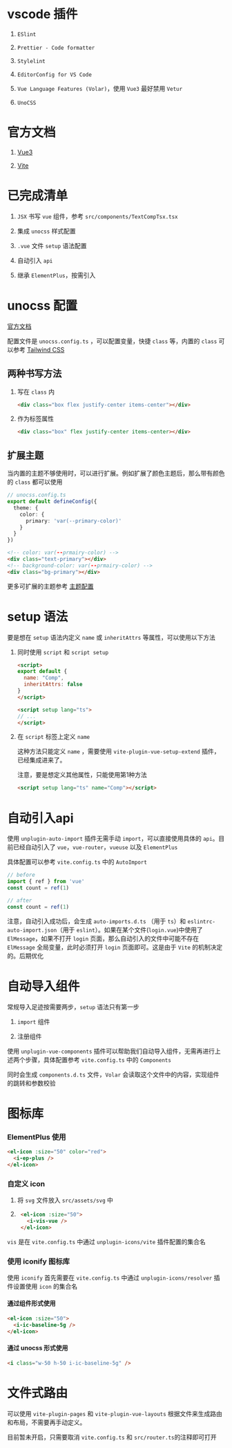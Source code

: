 # vscode 插件

1. `ESlint`

2. `Prettier - Code formatter`

3. `Stylelint`

4. `EditorConfig for VS Code`

5. `Vue Language Features (Volar)`，使用 `Vue3` 最好禁用 `Vetur`

6. `UnoCSS`

# 官方文档

1. [Vue3](https://cn.vuejs.org/)

2. [Vite](https://cn.vitejs.dev/)

# 已完成清单

1. `JSX` 书写 `vue` 组件，参考 `src/components/TextCompTsx.tsx`

2. 集成 `unocss` 样式配置

3. `.vue` 文件 `setup` 语法配置

4. 自动引入 `api`

5. 继承 `ElementPlus`，按需引入

# unocss 配置

[官方文档](https://github.com/unocss/unocss)

配置文件是 `unocss.config.ts` ，可以配置变量，快捷 `class` 等，内置的 `class` 可以参考 [Tailwind CSS](https://www.tailwindcss.cn/)

## 两种书写方法

1. 写在 `class` 内
   
   ```html
   <div class="box flex justify-center items-center"></div>
   ```

2. 作为标签属性
   
   ```html
   <div class="box" flex justify-center items-center></div>
   ```

## 扩展主题

当内置的主题不够使用时，可以进行扩展。例如扩展了颜色主题后，那么带有颜色的 `class` 都可以使用

```ts
// unocss.config.ts
export default defineConfig({
  theme: {
    color: {
      primary: 'var(--primary-color)'
    }  
  }
})
```

```html
<!-- color: var(--prmairy-color) -->
<div class="text-primary"></div>
<!-- background-color: var(--prmairy-color) -->
<div class="bg-primary"></div>
```

更多可扩展的主题参考 [主题配置](https://www.tailwindcss.cn/docs/theme)

# 

# setup 语法

要是想在 `setup` 语法内定义 `name` 或 `inheritAttrs` 等属性，可以使用以下方法

1. 同时使用 `script` 和 `script setup`
   
   ```html
   <script>
   export default {
     name: "Comp",
     inheritAttrs: false
   }
   </script>
   
   <script setup lang="ts">
   // ...
   </script>
   ```

2. 在 `script` 标签上定义 `name`
   
   这种方法只能定义 `name` ，需要使用 `vite-plugin-vue-setup-extend` 插件，已经集成进来了。
   
   注意，要是想定义其他属性，只能使用第1种方法
   
   ```html
   <script setup lang="ts" name="Comp"></script>
   ```

# 

# 自动引入api

使用 `unplugin-auto-import` 插件无需手动 `import`，可以直接使用具体的 `api`。目前已经自动引入了 `vue`，`vue-router`，`vueuse` 以及 `ElementPlus`

具体配置可以参考 `vite.config.ts` 中的 `AutoImport`

```ts
// before
import { ref } from 'vue'
const count = ref(1)

// after
const count = ref(1)
```

注意，自动引入成功后，会生成 `auto-imports.d.ts` （用于 `ts`）和 `eslintrc-auto-import.json`（用于 `eslint`）。如果在某个文件(`login.vue`)中使用了 `ElMessage`，如果不打开 `login` 页面，那么自动引入的文件中可能不存在 `ElMessage` 全局变量，此时必须打开 `login` 页面即可。这是由于 `Vite` 的机制决定的。后期优化

# 自动导入组件

常规导入足迹按需要两步，`setup` 语法只有第一步

1. `import` 组件

2. 注册组件

使用 `unplugin-vue-components` 插件可以帮助我们自动导入组件，无需再进行上述两个步骤，具体配置参考 `vite.config.ts` 中的 `Components`

同时会生成 `components.d.ts` 文件，`Volar` 会读取这个文件中的内容，实现组件的跳转和参数校验



# 图标库

### ElementPlus 使用

```html
<el-icon :size="50" color="red">
  <i-ep-plus />
</el-icon>
```

### 自定义 icon

1. 将 `svg` 文件放入 `src/assets/svg` 中

2. ```html
    <el-icon :size="50">
      <i-vis-vue />
    </el-icon>
   ```

`vis` 是在 `vite.config.ts` 中通过 `unplugin-icons/vite` 插件配置的集合名

### 使用 iconify 图标库

使用 `iconify` 首先需要在 `vite.config.ts`  中通过 `unplugin-icons/resolver` 插件设置使用 `icon` 的集合名

#### 通过组件形式使用

```html
<el-icon :size="50">
  <i-ic-baseline-5g />
</el-icon>
```

#### 通过 unocss 形式使用

```html
<i class="w-50 h-50 i-ic-baseline-5g" />
```



# 文件式路由

可以使用 `vite-plugin-pages` 和 `vite-plugin-vue-layouts` 根据文件来生成路由和布局，不需要再手动定义。

目前暂未开启，只需要取消 `vite.config.ts` 和 `src/router.ts`的注释即可打开

